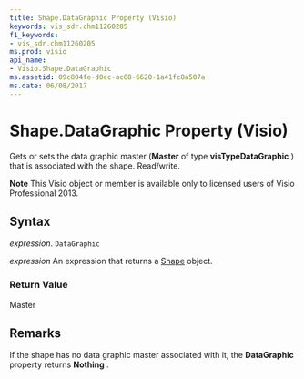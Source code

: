 ```yaml
---
title: Shape.DataGraphic Property (Visio)
keywords: vis_sdr.chm11260205
f1_keywords:
- vis_sdr.chm11260205
ms.prod: visio
api_name:
- Visio.Shape.DataGraphic
ms.assetid: 09c804fe-d0ec-ac88-6620-1a41fc8a507a
ms.date: 06/08/2017
---
```



# Shape.DataGraphic Property (Visio)

Gets or sets the data graphic master (**Master** of type **visTypeDataGraphic** ) that is associated with the shape. Read/write.


 **Note**  This Visio object or member is available only to licensed users of Visio Professional 2013.


## Syntax

 _expression_. `DataGraphic`

 _expression_ An expression that returns a [Shape](./Visio.Shape.md) object.


### Return Value

Master


## Remarks

If the shape has no data graphic master associated with it, the  **DataGraphic** property returns **Nothing** .


